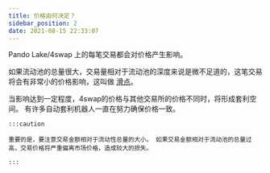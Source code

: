 ```yaml
---
title: 价格由何决定？
sidebar_position: 2
date: 2021-08-15 22:33:07
---
```


Pando Lake/4swap 上的每笔交易都会对价格产生影响。

如果流动池的总量很大，交易量相对于流动池的深度来说是微不足道的，这笔交易将会有非常小的价格影响，这叫做 [滑点](https://docs.pando.im/docs/lake/key-concepts/slippage-impernament-loss/)。

当影响达到一定程度，4swap的价格与其他交易所的价格不同时，将形成套利空间。 有许多自动套利机器人一直在努力确保价格一致。

````mdx-code-block
:::caution

重要的是，要注意交易金额相对于流动性总量的大小。 如果交易金额相对于流动池的总量过高，交易价格将严重偏离市场价格，造成较大的损失。

:::
````


